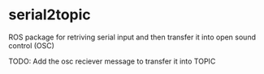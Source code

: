 # serial2topic
ROS package for retriving serial input and then transfer it into open sound control (OSC)

TODO: Add the osc reciever message to transfer it into TOPIC
